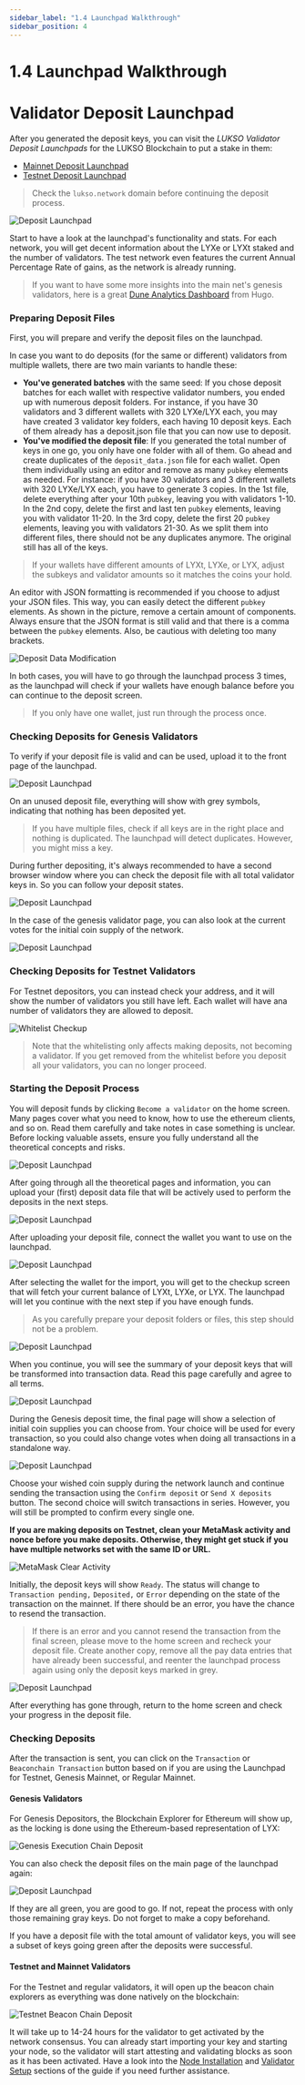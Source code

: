 ```yaml
---
sidebar_label: "1.4 Launchpad Walkthrough"
sidebar_position: 4
---
```


# 1.4 Launchpad Walkthrough

<!--TODO: Previous content was moved to Theory/Node-Operation/Staking-->

# Validator Deposit Launchpad

After you generated the deposit keys, you can visit the _LUKSO Validator Deposit Launchpads_ for the LUKSO Blockchain to put a stake in them:

- [Mainnet Deposit Launchpad](https://deposit.mainnet.lukso.network/en/)
- [Testnet Deposit Launchpad](https://deposit.testnet.lukso.network/en/)

> Check the `lukso.network` domain before continuing the deposit process.

![Deposit Launchpad](/img/guides/validator-setup/launchpad_1.png)

Start to have a look at the launchpad's functionality and stats. For each network, you will get decent information about the LYXe or LYXt staked and the number of validators. The test network even features the current Annual Percentage Rate of gains, as the network is already running.

> If you want to have some more insights into the main net's genesis validators, here is a great [Dune Analytics Dashboard](https://dune.com/hmc/lukso-genesis-validators) from Hugo.

### Preparing Deposit Files

First, you will prepare and verify the deposit files on the launchpad.

In case you want to do deposits (for the same or different) validators from multiple wallets, there are two main variants to handle these:

- **You've generated batches** with the same seed: If you chose deposit batches for each wallet with respective validator numbers, you ended up with numerous deposit folders. For instance, if you have 30 validators and 3 different wallets with 320 LYXe/LYX each, you may have created 3 validator key folders, each having 10 deposit keys. Each of them already has a deposit.json file that you can now use to deposit.
- **You've modified the deposit file**: If you generated the total number of keys in one go, you only have one folder with all of them. Go ahead and create duplicates of the `deposit_data.json` file for each wallet. Open them individually using an editor and remove as many `pubkey` elements as needed. For instance: if you have 30 validators and 3 different wallets with 320 LYXe/LYX each, you have to generate 3 copies. In the 1st file, delete everything after your 10th `pubkey`, leaving you with validators 1-10. In the 2nd copy, delete the first and last ten `pubkey` elements, leaving you with validator 11-20. In the 3rd copy, delete the first 20 `pubkey` elements, leaving you with validators 21-30. As we split them into different files, there should not be any duplicates anymore. The original still has all of the keys.

> If your wallets have different amounts of LYXt, LYXe, or LYX, adjust the subkeys and validator amounts so it matches the coins your hold.

An editor with JSON formatting is recommended if you choose to adjust your JSON files. This way, you can easily detect the different `pubkey` elements. As shown in the picture, remove a certain amount of components. Always ensure that the JSON format is still valid and that there is a comma between the `pubkey` elements. Also, be cautious with deleting too many brackets.

![Deposit Data Modification](/img/guides/validator-setup/deposit_modify.png)

In both cases, you will have to go through the launchpad process 3 times, as the launchpad will check if your wallets have enough balance before you can continue to the deposit screen.

> If you only have one wallet, just run through the process once.

### Checking Deposits for Genesis Validators

To verify if your deposit file is valid and can be used, upload it to the front page of the launchpad.

![Deposit Launchpad](/img/guides/validator-setup/launchpad_2.png)

On an unused deposit file, everything will show with grey symbols, indicating that nothing has been deposited yet.

> If you have multiple files, check if all keys are in the right place and nothing is duplicated. The launchpad will detect duplicates. However, you might miss a key.

During further depositing, it's always recommended to have a second browser window where you can check the deposit file with all total validator keys in. So you can follow your deposit states.

![Deposit Launchpad](/img/guides/validator-setup/launchpad_3.png)

In the case of the genesis validator page, you can also look at the current votes for the initial coin supply of the network.

![Deposit Launchpad](/img/guides/validator-setup/launchpad_4.png)

### Checking Deposits for Testnet Validators

For Testnet depositors, you can instead check your address, and it will show the number of validators you still have left. Each wallet will have ana number of validators they are allowed to deposit.

![Whitelist Checkup](/img/guides/validator-setup/whitelist-check.png)

> Note that the whitelisting only affects making deposits, not becoming a validator. If you get removed from the whitelist before you deposit all your validators, you can no longer proceed.

### Starting the Deposit Process

You will deposit funds by clicking `Become a validator` on the home screen. Many pages cover what you need to know, how to use the ethereum clients, and so on. Read them carefully and take notes in case something is unclear. Before locking valuable assets, ensure you fully understand all the theoretical concepts and risks.

![Deposit Launchpad](/img/guides/validator-setup/launchpad_5.png)

After going through all the theoretical pages and information, you can upload your (first) deposit data file that will be actively used to perform the deposits in the next steps.

![Deposit Launchpad](/img/guides/validator-setup/launchpad_6.png)

After uploading your deposit file, connect the wallet you want to use on the launchpad.

![Deposit Launchpad](/img/guides/validator-setup/launchpad_7.png)

After selecting the wallet for the import, you will get to the checkup screen that will fetch your current balance of LYXt, LYXe, or LYX. The launchpad will let you continue with the next step if you have enough funds.

> As you carefully prepare your deposit folders or files, this step should not be a problem.

![Deposit Launchpad](/img/guides/validator-setup/launchpad_8.png)

When you continue, you will see the summary of your deposit keys that will be transformed into transaction data. Read this page carefully and agree to all terms.

![Deposit Launchpad](/img/guides/validator-setup/launchpad_9.png)

During the Genesis deposit time, the final page will show a selection of initial coin supplies you can choose from. Your choice will be used for every transaction, so you could also change votes when doing all transactions in a standalone way.

![Deposit Launchpad](/img/guides/validator-setup/launchpad_10.png)

Choose your wished coin supply during the network launch and continue sending the transaction using the `Confirm deposit` or `Send X deposits` button. The second choice will switch transactions in series. However, you will still be prompted to confirm every single one.

**If you are making deposits on Testnet, clean your MetaMask activity and nonce before you make deposits. Otherwise, they might get stuck if you have multiple networks set with the same ID or URL.**

![MetaMask Clear Activity](/img/guides/validator-setup/metamask-clear.png)

Initially, the deposit keys will show `Ready`. The status will change to `Transaction pending,` `Deposited,` or `Error` depending on the state of the transaction on the mainnet. If there should be an error, you have the chance to resend the transaction.

> If there is an error and you cannot resend the transaction from the final screen, please move to the home screen and recheck your deposit file. Create another copy, remove all the pay data entries that have already been successful, and reenter the launchpad process again using only the deposit keys marked in grey.

![Deposit Launchpad](/img/guides/validator-setup/launchpad_11.png)

After everything has gone through, return to the home screen and check your progress in the deposit file.

### Checking Deposits

After the transaction is sent, you can click on the `Transaction` or `Beaconchain Transaction` button based on if you are using the Launchpad for Testnet, Genesis Mainnet, or Regular Mainnet.

#### Genesis Validators

For Genesis Depositors, the Blockchain Explorer for Ethereum will show up, as the locking is done using the Ethereum-based representation of LYX:

![Genesis Execution Chain Deposit](/img/guides/validator-setup/genesis-deposit-screen.png)

You can also check the deposit files on the main page of the launchpad again:

![Deposit Launchpad](/img/guides/validator-setup/launchpad_12.png)

If they are all green, you are good to go. If not, repeat the process with only those remaining gray keys. Do not forget to make a copy beforehand.

If you have a deposit file with the total amount of validator keys, you will see a subset of keys going green after the deposits were successful.

#### Testnet and Mainnet Validators

For the Testnet and regular validators, it will open up the beacon chain explorers as everything was done natively on the blockchain:

![Testnet Beacon Chain Deposit](/img/guides/validator-setup/testnet-deposit-screen.png)

It will take up to 14-24 hours for the validator to get activated by the network consensus. You can already start importing your key and starting your node, so the validator will start attesting and validating blocks as soon as it has been activated. Have a look into the [Node Installation](#) and [Validator Setup](#) sections of the guide if you need further assistance.

<!-- TODO: /6-blockchain-clients/08-cli-setup.md-->
<!-- TODO: /6-blockchain-clients/09-validator-setup.md-->
